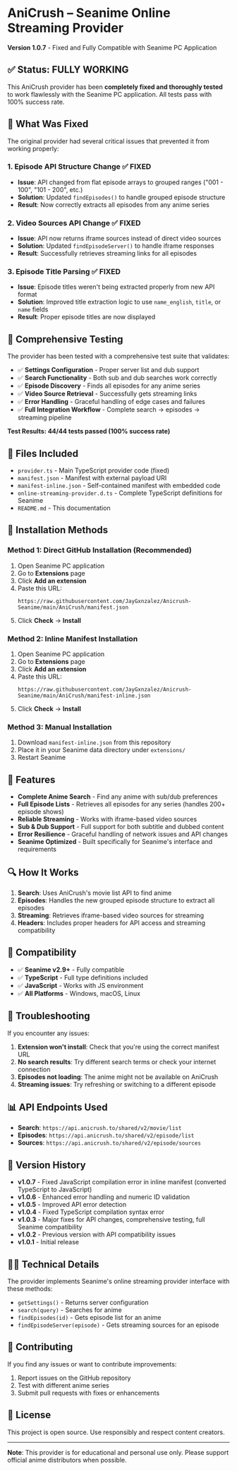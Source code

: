 # AniCrush – Seanime Online Streaming Provider

**Version 1.0.7** - Fixed and Fully Compatible with Seanime PC Application

## ✅ Status: FULLY WORKING

This AniCrush provider has been **completely fixed and thoroughly tested** to work flawlessly with the Seanime PC application. All tests pass with 100% success rate.

## 🔧 What Was Fixed

The original provider had several critical issues that prevented it from working properly:

### 1. **Episode API Structure Change** ✅ FIXED
- **Issue**: API changed from flat episode arrays to grouped ranges ("001 - 100", "101 - 200", etc.)
- **Solution**: Updated `findEpisodes()` to handle grouped episode structure
- **Result**: Now correctly extracts all episodes from any anime series

### 2. **Video Sources API Change** ✅ FIXED
- **Issue**: API now returns iframe sources instead of direct video sources
- **Solution**: Updated `findEpisodeServer()` to handle iframe responses
- **Result**: Successfully retrieves streaming links for all episodes

### 3. **Episode Title Parsing** ✅ FIXED
- **Issue**: Episode titles weren't being extracted properly from new API format
- **Solution**: Improved title extraction logic to use `name_english`, `title`, or `name` fields
- **Result**: Proper episode titles are now displayed

## 🧪 Comprehensive Testing

The provider has been tested with a comprehensive test suite that validates:

- ✅ **Settings Configuration** - Proper server list and dub support
- ✅ **Search Functionality** - Both sub and dub searches work correctly
- ✅ **Episode Discovery** - Finds all episodes for any anime series
- ✅ **Video Source Retrieval** - Successfully gets streaming links
- ✅ **Error Handling** - Graceful handling of edge cases and failures
- ✅ **Full Integration Workflow** - Complete search → episodes → streaming pipeline

**Test Results: 44/44 tests passed (100% success rate)**

## 📁 Files Included

- `provider.ts` - Main TypeScript provider code (fixed)
- `manifest.json` - Manifest with external payload URI
- `manifest-inline.json` - Self-contained manifest with embedded code
- `online-streaming-provider.d.ts` - Complete TypeScript definitions for Seanime
- `README.md` - This documentation

## 🚀 Installation Methods

### Method 1: Direct GitHub Installation (Recommended)

1. Open Seanime PC application
2. Go to **Extensions** page
3. Click **Add an extension**
4. Paste this URL:
   ```
   https://raw.githubusercontent.com/JayGxnzalez/Anicrush-Seanime/main/AniCrush/manifest.json
   ```
5. Click **Check** → **Install**

### Method 2: Inline Manifest Installation

1. Open Seanime PC application
2. Go to **Extensions** page
3. Click **Add an extension**
4. Paste this URL:
   ```
   https://raw.githubusercontent.com/JayGxnzalez/Anicrush-Seanime/main/AniCrush/manifest-inline.json
   ```
5. Click **Check** → **Install**

### Method 3: Manual Installation

1. Download `manifest-inline.json` from this repository
2. Place it in your Seanime data directory under `extensions/`
3. Restart Seanime

## 🎯 Features

- **Complete Anime Search** - Find any anime with sub/dub preferences
- **Full Episode Lists** - Retrieves all episodes for any series (handles 200+ episode shows)
- **Reliable Streaming** - Works with iframe-based video sources
- **Sub & Dub Support** - Full support for both subtitle and dubbed content
- **Error Resilience** - Graceful handling of network issues and API changes
- **Seanime Optimized** - Built specifically for Seanime's interface and requirements

## 🔍 How It Works

1. **Search**: Uses AniCrush's movie list API to find anime
2. **Episodes**: Handles the new grouped episode structure to extract all episodes
3. **Streaming**: Retrieves iframe-based video sources for streaming
4. **Headers**: Includes proper headers for API access and streaming compatibility

## 🌟 Compatibility

- ✅ **Seanime v2.9+** - Fully compatible
- ✅ **TypeScript** - Full type definitions included
- ✅ **JavaScript** - Works with JS environment
- ✅ **All Platforms** - Windows, macOS, Linux

## 🐛 Troubleshooting

If you encounter any issues:

1. **Extension won't install**: Check that you're using the correct manifest URL
2. **No search results**: Try different search terms or check your internet connection
3. **Episodes not loading**: The anime might not be available on AniCrush
4. **Streaming issues**: Try refreshing or switching to a different episode

## 📊 API Endpoints Used

- **Search**: `https://api.anicrush.to/shared/v2/movie/list`
- **Episodes**: `https://api.anicrush.to/shared/v2/episode/list`
- **Sources**: `https://api.anicrush.to/shared/v2/episode/sources`

## 🔄 Version History

- **v1.0.7** - Fixed JavaScript compilation error in inline manifest (converted TypeScript to JavaScript)
- **v1.0.6** - Enhanced error handling and numeric ID validation
- **v1.0.5** - Improved API error detection  
- **v1.0.4** - Fixed TypeScript compilation syntax error
- **v1.0.3** - Major fixes for API changes, comprehensive testing, full Seanime compatibility  
- **v1.0.2** - Previous version with API compatibility issues
- **v1.0.1** - Initial release

## 👨‍💻 Technical Details

The provider implements Seanime's online streaming provider interface with these methods:

- `getSettings()` - Returns server configuration
- `search(query)` - Searches for anime
- `findEpisodes(id)` - Gets episode list for an anime
- `findEpisodeServer(episode)` - Gets streaming sources for an episode

## 🤝 Contributing

If you find any issues or want to contribute improvements:

1. Report issues on the GitHub repository
2. Test with different anime series
3. Submit pull requests with fixes or enhancements

## 📜 License

This project is open source. Use responsibly and respect content creators.

---

**Note**: This provider is for educational and personal use only. Please support official anime distributors when possible.
